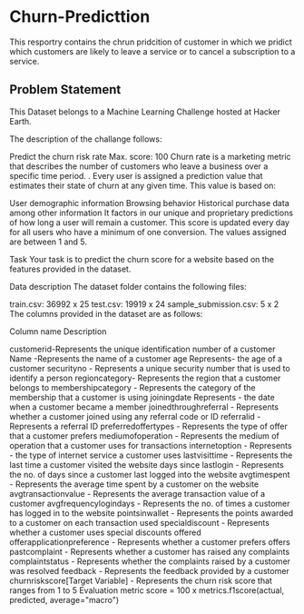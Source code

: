 # Churn-Predicttion
 This resportry contains the chrun pridcition of customer in which we pridict  which customers are likely to leave a service or to cancel a subscription to a service.



## Problem Statement
This Dataset belongs to a Machine Learning Challenge hosted at Hacker Earth.

The description of the challange follows:

Predict the churn risk rate
Max. score: 100
Churn rate is a marketing metric that describes the number of customers who leave a business over a specific time period. . Every user is assigned a prediction value that estimates their state of churn at any given time. This value is based on:

User demographic information
Browsing behavior
Historical purchase data among other information
It factors in our unique and proprietary predictions of how long a user will remain a customer. This score is updated every day for all users who have a minimum of one conversion. The values assigned are between 1 and 5.

Task
Your task is to predict the churn score for a website based on the features provided in the dataset.

Data description
The dataset folder contains the following files:

train.csv: 36992 x 25
test.csv: 19919 x 24
sample_submission.csv: 5 x 2
The columns provided in the dataset are as follows:

Column name Description

customerid-Represents the unique identification number of a 
customer Name -Represents the name of a customer 
age Represents- the age of a customer 
securityno - Represents a unique security number that is used to identify a person
regioncategory- Represents the region that a customer belongs to 
membershipcategory - Represents the category of the membership that a customer is using
joiningdate Represents - the date when a customer became a member
joinedthroughreferral - Represents whether a customer joined using any referral code or ID 
referralid - Represents a referral ID
preferredoffertypes - Represents the type of offer that a customer prefers
mediumofoperation - Represents the medium of operation that a customer uses for transactions
internetoption - Represents - the type of internet service a customer uses
lastvisittime - Represents the last time a customer visited the website
days since lastlogin - Represents the no. of days since a customer last logged into the website
avgtimespent - Represents the average time spent by a customer on the website
avgtransactionvalue - Represents the average transaction value of a customer
avgfrequencylogindays - Represents the no. of times a customer has logged in to the website
pointsinwallet - Represents the points awarded to a customer on each transaction used 
specialdiscount - Represents whether a customer uses special discounts offered 
offerapplicationpreference - Represents whether a customer prefers offers 
pastcomplaint - Represents whether a customer has raised any complaints
complaintstatus - Represents whether the complaints raised by a customer was resolved
feedback - Represents the feedback provided by a customer 
churnriskscore[Target Variable] - Represents the churn risk score that ranges from 1 to 5 
Evaluation metric score = 100 x metrics.f1score(actual, predicted, average="macro")
